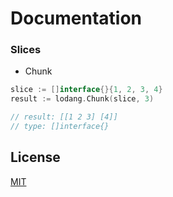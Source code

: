 # Documentation

### Slices

- Chunk

```go
slice := []interface{}{1, 2, 3, 4}
result := lodang.Chunk(slice, 3)

// result: [[1 2 3] [4]]
// type: []interface{}
```

## License

[MIT](LICENSE)